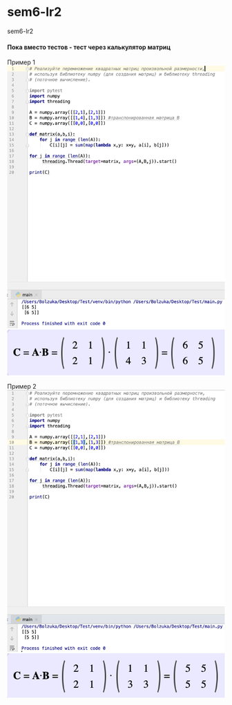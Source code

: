 # sem6-lr2
sem6-lr2

#### Пока вместо тестов - тест через калькулятор матриц
Пример 1  
![alt text](https://github.com/python-advance/sem6-lr2-Bolzuka/blob/master/Снимок%20экрана%202019-04-18%20в%2010.58.45.png "Скрин1")  
![alt text](https://github.com/python-advance/sem6-lr2-Bolzuka/blob/master/Снимок%20экрана%202019-04-18%20в%2010.59.22.png "Скрин2")   


Пример 2  
![alt text](https://github.com/python-advance/sem6-lr2-Bolzuka/blob/master/Снимок%20экрана%202019-04-18%20в%2010.59.08.png "Скрин2")  
![alt text](https://github.com/python-advance/sem6-lr2-Bolzuka/blob/master/Снимок%20экрана%202019-04-18%20в%2010.59.33.png "Скрин2")  

